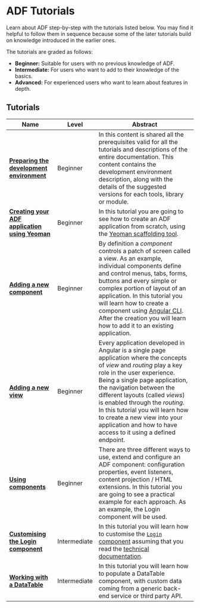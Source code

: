 # ADF Tutorials

Learn about ADF step-by-step with the tutorials listed below.
You may find it helpful to follow them in sequence because some of the
later tutorials build on knowledge introduced in the earlier ones.

The tutorials are graded as follows:

-   **Beginner:** Suitable for users with no previous knowledge of ADF.
-   **Intermediate:** For users who want to add to their knowledge of the basics.
-   **Advanced:** For experienced users who want to learn about features in depth.

## Tutorials

| Name | Level | Abstract |
| -- | -- | -- |
| [**Preparing the development environment**](preparing-environment.md) | Beginner | In this content is shared all the prerequisites valid for all the tutorials and descriptions of the entire documentation. This content contains the development environment description, along with the details of the suggested versions for each tools, library or module. |
| [**Creating your ADF application using Yeoman**](creating-the-app-using-yeoman.md) | Beginner | In this tutorial you are going to see how to create an ADF application from scratch, using the [Yeoman scaffolding tool](http://yeoman.io/). |
| [**Adding a new component**](new-component.md) | Beginner | By definition a _component_ controls a patch of screen called a view. As an example, individual components define and control menus, tabs, forms, buttons and every simple or complex portion of layout of an application. In this tutorial you will learn how to create a component using [Angular CLI](https://cli.angular.io/). After the creation you will learn how to add it to an existing application. |
| [**Adding a new view**](new-view.md) | Beginner | Every application developed in Angular is a single page application where the concepts of _view_ and _routing_ play a key role in the user experience. Being a single page application, the navigation between the different layouts (called _views_) is enabled through the _routing_. In this tutorial you will learn how to create a new view into your application and how to have access to it using a defined endpoint. |
| [**Using components**](using-components.md) | Beginner | There are three different ways to use, extend and configure an ADF component: configuration properties, event listeners, content projection / HTML extensions. In this tutorial you are going to see a practical example for each approach. As an example, the Login component will be used. |
| [**Customising the Login component**](customising-login.md) | Intermediate | In this tutorial you will learn how to customise the [`Login` component](https://alfresco.github.io/adf-component-catalog/components/LoginComponent.html) assuming that you read the [technical documentation](https://alfresco.github.io/adf-component-catalog/components/LoginComponent.html). |
| [**Working with a DataTable**](working-with-data-table.md) | Intermediate | In this tutorial you will learn how to populate a DataTable component, with custom data coming from a generic back-end service or third party API. |

